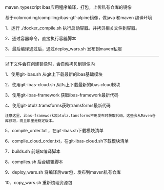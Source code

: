 maven_typescript ibas应用程序编译，打包，上传私有仓库的镜像

基于colorcoding/compiling:ibas-gtf-alpine镜像，做java 和maven 编译环境

1、运行 ./docker_compile.sh 执行启动容器。并拷贝相关文件到容器。

2、通过容器命令，直接执行容器脚本

3、最后编译通过后，通过deploy_wars.sh 发布到maven私服

-------------------------------------------------------------------------------------------------------------------------
以下文件会在创建镜像时，会自动拷贝到镜像内

1、使用git-ibas.sh 从git上下载最新的ibas基础模块

2、使用git-ibas-cloud.sh 从tfs上下载最新的ibas cloud模块

3、使用git-ibas-framework 获取ibas-framework最新代码

4、使用git-btulz.tramsforms获取tramsforms最新代码

    注意这里，ibas-framework及btulz.tansforms不用发布时获取代码，这些会从Maven仓库获取，而且那里是稳定版本。

5、compile_order.txt ，在git-ibas.sh下载模块清单

6、complie_cloud_order.txt，在git-ibas-cloud.sh下载模块清单

7、builds.sh 前端ts编译脚本

8、compiles.sh 后台编辑脚本

9、deploy_wars.sh    将编译后war包，发布到maven私有仓库

10、copy_wars.sh 重新梳理资源包




